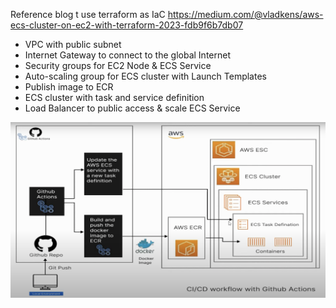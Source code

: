 Reference blog t use terraform as IaC
https://medium.com/@vladkens/aws-ecs-cluster-on-ec2-with-terraform-2023-fdb9f6b7db07

<ul>
  <li>VPC with public subnet</li>
  <li>Internet Gateway to connect to the global Internet</li>
  <li>Security groups for EC2 Node & ECS Service</li>
  <li>Auto-scaling group for ECS cluster with Launch Templates</li>
  <li>Publish image to ECR</li>
  <li>ECS cluster with task and service definition</li>
  <li>Load Balancer to public access & scale ECS Service</li>
</ul>

![Local Image](infra_creation_ecs.png)
